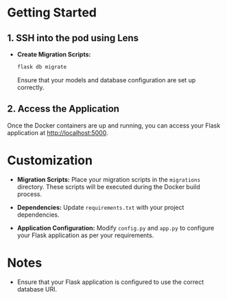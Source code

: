 
# Getting Started

## 1. SSH into the pod using Lens

- **Create Migration Scripts:**

  ```bash
  flask db migrate
  ```
  Ensure that your models and database configuration are set up correctly.

## 2. Access the Application

Once the Docker containers are up and running, you can access your Flask application at [http://localhost:5000](http://localhost:5000).

# Customization

- **Migration Scripts:** Place your migration scripts in the `migrations` directory. These scripts will be executed during the Docker build process.

- **Dependencies:** Update `requirements.txt` with your project dependencies.

- **Application Configuration:** Modify `config.py` and `app.py` to configure your Flask application as per your requirements.

# Notes

- Ensure that your Flask application is configured to use the correct database URI.
